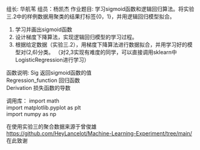 组长: 华航苇
组员：杨凯杰
作业题目: 学习sigmoid函数和逻辑回归算法。将实验三.2中的样例数据用聚类的结果打标签{0，1}，并用逻辑回归模型拟合。
1. 学习并画出sigmoid函数
2. 设计梯度下降算法，实现逻辑回归模型的学习过程。
3. 根据给定数据（实验三.2），用梯度下降算法进行数据拟合，并用学习好的模型对(2,6)分类。
（对2,3实现有难度的同学，可以直接调用sklearn中LogisticRegression进行学习）  

函数说明:
	Sig  返回sigmoid函数的值  
	Regression_function 回归函数    
	Derivation 损失函数的导数  
	
调用库：
import math    
import matplotlib.pyplot as plt  
import numpy as np   

在使用实验三的聚合数据来源于曾俊雄  
https://github.com/HeyLancelot/Machine-Learning-Experiment/tree/main/  
在此致谢
